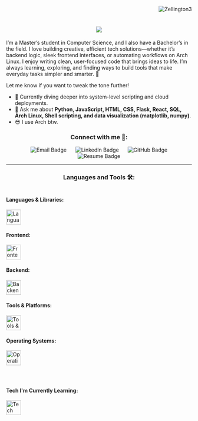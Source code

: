 <p align="right"> 
  <img src="https://komarev.com/ghpvc/?username=Zellington3&label=Profile%20views&color=0e75b6&style=flat" alt="Zellington3" /> 
</p>

<h1 align="center">
  <a href="https://github.com/DenverCoder1/readme-typing-svg" style="text-decoration: none; outline: none; border: none;">
    <img src="https://readme-typing-svg.herokuapp.com/?font=Press+Start+2P&size=25&center=true&vCenter=true&width=500&height=70&duration=5000&color=45447C&lines=Hello+%F0%9F%8C%8E!;+I'm+Zach+Ellington!" />
  </a>
</h1>

<p>
  I’m a Master’s student in Computer Science, and I also have a Bachelor’s in the field. I love building creative, efficient tech solutions—whether it’s backend logic, sleek frontend interfaces, or automating workflows on Arch Linux. I enjoy writing clean, user-focused code that brings ideas to life. I’m always learning, exploring, and finding ways to build tools that make everyday tasks simpler and smarter. 🧠

  Let me know if you want to tweak the tone further!
  <ul>
    <li>🌱 Currently diving deeper into system-level scripting and cloud deployments.</li>
    <li>💬 Ask me about <strong>Python, JavaScript, HTML, CSS, Flask, React, SQL, Arch Linux, Shell scripting, and data visualization (matplotlib, numpy)</strong>.</li>
    <li>😎 I use Arch btw.</li>
  </ul>
</p>

<h3 align="center">Connect with me 🔗:</h3>
<p align="center">
  <a href="mailto:zelling3@gmail.com" style="text-decoration: none; outline: none; border: none; user-select: none;">
    <img src="https://img.shields.io/badge/Email-D14836?style=flat&logo=gmail&logoColor=white" alt="Email Badge" style="margin:0 10px;" />
  </a>
  <a href="https://www.linkedin.com/in/zachary-ellington001" style="text-decoration: none; outline: none; border: none; user-select: none;">
    <img src="https://img.shields.io/badge/LinkedIn-0077B5?style=flat&logo=linkedin&logoColor=white" alt="LinkedIn Badge" style="margin:0 10px;" />
  </a>
  <a href="https://github.com/Zellington3" style="text-decoration: none; outline: none; border: none; user-select: none;">
    <img src="https://img.shields.io/badge/GitHub-181717?style=flat&logo=github&logoColor=white" alt="GitHub Badge" style="margin:0 10px;" />
  </a>
  <a href="https://raw.githubusercontent.com/Zellington3/Zellington3/main/Zachary_Ellington_Resume.pdf" style="text-decoration: none; outline: none; border: none; user-select: none;">
    <img src="https://img.shields.io/badge/Resume-4CAF50?style=flat&logo=read-the-docs&logoColor=white" alt="Resume Badge" style="margin:0 10px;" />
  </a>
</p>

------

<h3 align="center">Languages and Tools 🛠️:</h3>

<div style="display: flex; justify-content: space-between; align-items: flex-start; width: 100%; flex-wrap: wrap; gap: 40px;">

  <!-- Languages & Tools Section -->
  <div style="flex: 1; min-width: 300px;">
    <div style="margin-bottom: 20px;">
      <h4 style="font-weight: bold;">Languages & Libraries:</h4>
      <div>
        <img height="40" src="https://skillicons.dev/icons?i=python,js,html,css,java" alt="Languages & Libraries" />
      </div>
    </div>
    <div style="margin-bottom: 20px;">
      <h4 style="font-weight: bold;">Frontend:</h4>
      <div>
        <img height="40" src="https://skillicons.dev/icons?i=react,bootstrap,threejs" alt="Frontend" />
      </div>
    </div>
    <div style="margin-bottom: 20px;">
      <h4 style="font-weight: bold;">Backend:</h4>
      <div>
        <img height="40" src="https://skillicons.dev/icons?i=flask,nodejs,postgresql" alt="Backend" />
      </div>
    </div>
    <div style="margin-bottom: 20px;">
      <h4 style="font-weight: bold;">Tools & Platforms:</h4>
      <div>
        <img height="40" src="https://skillicons.dev/icons?i=linux,bash,github,vscode,git,gcp" alt="Tools & Platforms" />
      </div>
    </div>
    <div>
      <h4 style="font-weight: bold;">Operating Systems:</h4>
      <div>
        <img height="40" src="https://skillicons.dev/icons?i=arch,ubuntu,windows" alt="Operating Systems" />
      </div>
    </div>
  </div>
  <div style="flex: 1; min-width: 300px;">
    <div style="margin-bottom: 20px;">
      <h4 style="font-weight: bold;">Tech I'm Currently Learning:</h4>
      <div>
        <img height="40" src="https://skillicons.dev/icons?i=tensorflow,docker,graphql" alt="Tech I'm Currently Learning" />
      </div>
    </div>
  </div>

</div>





